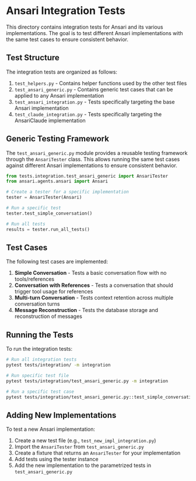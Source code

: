 # Ansari Integration Tests

This directory contains integration tests for Ansari and its various implementations. The goal
is to test different Ansari implementations with the same test cases to ensure consistent behavior.

## Test Structure

The integration tests are organized as follows:

1. `test_helpers.py` - Contains helper functions used by the other test files
2. `test_ansari_generic.py` - Contains generic test cases that can be applied to any Ansari implementation 
3. `test_ansari_integration.py` - Tests specifically targeting the base Ansari implementation
4. `test_claude_integration.py` - Tests specifically targeting the AnsariClaude implementation

## Generic Testing Framework

The `test_ansari_generic.py` module provides a reusable testing framework through the `AnsariTester` class.
This allows running the same test cases against different Ansari implementations to ensure consistent behavior.

```python
from tests.integration.test_ansari_generic import AnsariTester
from ansari.agents.ansari import Ansari

# Create a tester for a specific implementation
tester = AnsariTester(Ansari)

# Run a specific test
tester.test_simple_conversation()

# Run all tests
results = tester.run_all_tests()
```

## Test Cases

The following test cases are implemented:

1. **Simple Conversation** - Tests a basic conversation flow with no tools/references
2. **Conversation with References** - Tests a conversation that should trigger tool usage for references
3. **Multi-turn Conversation** - Tests context retention across multiple conversation turns
4. **Message Reconstruction** - Tests the database storage and reconstruction of messages

## Running the Tests

To run the integration tests:

```bash
# Run all integration tests
pytest tests/integration/ -m integration

# Run specific test file
pytest tests/integration/test_ansari_generic.py -m integration

# Run a specific test case
pytest tests/integration/test_ansari_generic.py::test_simple_conversation_all_agents -v
```

## Adding New Implementations

To test a new Ansari implementation:

1. Create a new test file (e.g., `test_new_impl_integration.py`)
2. Import the `AnsariTester` from `test_ansari_generic.py`
3. Create a fixture that returns an `AnsariTester` for your implementation
4. Add tests using the tester instance
5. Add the new implementation to the parametrized tests in `test_ansari_generic.py`

